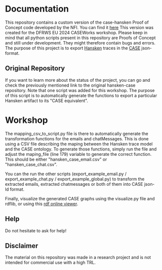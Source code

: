 # Documentation

This repository contains a custom version of the case-hansken Proof of Concept code developed by the NFI. You can find it [here](https://github.com/NetherlandsForensicInstitute/hansken-case/tree/main) This version was created for the DFRWS EU 2024 CASEWorks workshop. Please keep in mind that all python scripts present in this repository are Proofs of Concept and still under development. They might therefore contain bugs and errors. The purpose of this project is to export [Hansken](https://hansken.org/) traces in the [CASE](https://caseontology.org) json-format.

## Original Repository

If you want to learn more about the status of the project, you can go and check the previously mentioned link to the original hansken-case repository. Note that one script was added for this workshop. The purpose of this script is to automatically generate the functions to export a particular Hansken artifact to its "CASE equivalent".

# Workshop

The mapping_csv_to_script.py file is there to automatically generate the transformation functions for the emails and chatMessages. This is done using a CSV file describing the maping between the Hansken trace model and the CASE ontology. To generate those functions, simply run the file and adjust the maping_file (line 179) variable to generate the correct function. This should be either "hansken_case_email.csv" or "hansken_case_chat.csv".

You can the run the other scripts (export_example_email.py / export_example_chat.py / export_example_global.py) to transform the extracted emails, extracted chatmessages or both of them into CASE json-ld format.

Finally, visualize the generated CASE graphs using the visualize.py file and rdflib, or using this [rdf online viewer](https://issemantic.net/rdf-visualizer).

## Help

Do not hesitate to ask for help!

## Disclaimer

The material on this repository was made in a research project and is not intended for commercial use with a high TRL.
